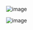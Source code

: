![image](https://github.com/user-attachments/assets/1552a7b1-bd0e-4dd5-9e8b-fb39bd6273ca)

![image](https://github.com/user-attachments/assets/846f9c10-87ca-4da3-80f8-8887e1452058)
